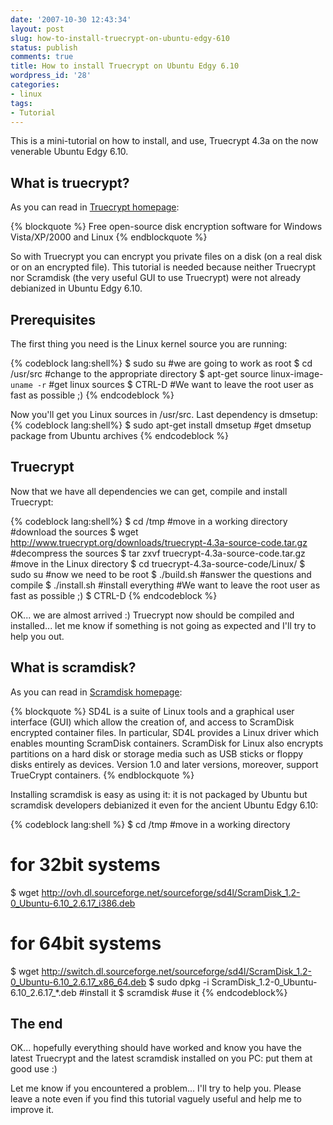 ```yaml
---
date: '2007-10-30 12:43:34'
layout: post
slug: how-to-install-truecrypt-on-ubuntu-edgy-610
status: publish
comments: true
title: How to install Truecrypt on Ubuntu Edgy 6.10
wordpress_id: '28'
categories:
- linux
tags:
- Tutorial
---
```

This is a mini-tutorial on how to install, and use, Truecrypt 4.3a on the now venerable Ubuntu Edgy 6.10.

## What is truecrypt?

As you can read in [Truecrypt homepage](http://www.truecrypt.org/):

{% blockquote %}
Free open-source disk encryption software for Windows Vista/XP/2000 and Linux
{% endblockquote %}

So with Truecrypt you can encrypt you private files on a disk (on a real disk or on an encrypted file). This tutorial is needed because neither Truecrypt nor Scramdisk (the very useful GUI to use Truecrypt) were not already debianized in Ubuntu Edgy 6.10.

## Prerequisites
The first thing you need is the Linux kernel source you are running:

{% codeblock  lang:shell%}
$ sudo su #we are going to work as root
$ cd /usr/src #change to the appropriate directory
$ apt-get source linux-image-`uname -r` #get linux sources
$ CTRL-D #We want to leave the root user as fast as possible ;)
{% endcodeblock %}

Now you'll get you Linux sources in /usr/src.
Last dependency is dmsetup:
{% codeblock  lang:shell%}
$ sudo apt-get install dmsetup #get dmsetup package from Ubuntu archives
{% endcodeblock %}

## Truecrypt

Now that we have all dependencies we can get, compile and install Truecrypt:

{% codeblock lang:shell%}
$ cd /tmp #move in a working directory
#download the sources
$ wget http://www.truecrypt.org/downloads/truecrypt-4.3a-source-code.tar.gz
#decompress the sources
$ tar zxvf truecrypt-4.3a-source-code.tar.gz
#move in the Linux directory
$ cd truecrypt-4.3a-source-code/Linux/
$ sudo su #now we need to be root
$ ./build.sh #answer the questions and compile
$ ./install.sh #install everything
#We want to leave the root user as fast as possible ;)
$ CTRL-D
{% endcodeblock %}

OK... we are almost arrived :) Truecrypt now should be compiled and installed... let me know 
if something is not going as expected and I'll try to help you out.

## What is scramdisk?
As you can read in [Scramdisk homepage](http://sd4l.sourceforge.net/):

{% blockquote %}
SD4L is a suite of Linux tools and a graphical user interface (GUI) which allow the creation of, and access to ScramDisk encrypted container files. In particular, SD4L provides a Linux driver which enables mounting ScramDisk containers. ScramDisk for Linux also encrypts partitions on a hard disk or storage media such as USB sticks or floppy disks entirely as devices. Version 1.0 and later versions, moreover, support TrueCrypt containers.
{% endblockquote %}

Installing scramdisk is easy as using it: it is not packaged by Ubuntu but scramdisk 
developers debianized it even for the ancient Ubuntu Edgy 6.10:

{% codeblock lang:shell %}
$ cd /tmp #move in a working directory
# for 32bit systems
$ wget http://ovh.dl.sourceforge.net/sourceforge/sd4l/ScramDisk_1.2-0_Ubuntu-6.10_2.6.17_i386.deb
# for 64bit systems
$ wget http://switch.dl.sourceforge.net/sourceforge/sd4l/ScramDisk_1.2-0_Ubuntu-6.10_2.6.17_x86_64.deb
$ sudo dpkg -i ScramDisk_1.2-0_Ubuntu-6.10_2.6.17_*.deb #install it
$ scramdisk #use it
{% endcodeblock%}

## The end

OK... hopefully everything should have worked and know you have the latest Truecrypt and the 
latest scramdisk installed on you PC: put them at good use :)

Let me know if you encountered a problem... I'll try to help you. Please leave a note even if 
you find this tutorial vaguely useful and help me to improve it.
